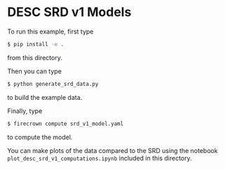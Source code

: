 # DESC SRD v1 Models

To run this example, first type

```bash
$ pip install -e .
```

from this directory.

Then you can type

```bash
$ python generate_srd_data.py
```

to build the example data.

Finally, type

```bash
$ firecrown compute srd_v1_model.yaml
```

to compute the model.

You can make plots of the data compared to the SRD using the notebook `plot_desc_srd_v1_computations.ipynb` included in this directory.

